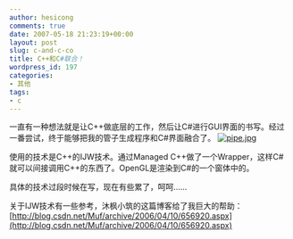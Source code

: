 ```yaml
---
author: hesicong
comments: true
date: 2007-05-18 21:23:19+00:00
layout: post
slug: c-and-c-co
title: C++和C#联合！
wordpress_id: 197
categories:
- 其他
tags:
- c
---
```



一直有一种想法就是让C++做底层的工作，然后让C#进行GUI界面的书写。经过一番尝试，终于能够把我的管子生成程序和C#界面融合了。
[![pipe.jpg](/images/others/thumbs/thumbs_pipe.jpg)](/images/others/pipe.jpg)

使用的技术是C++的IJW技术。通过Managed C++做了一个Wrapper，这样C#就可以间接调用C++的东西了。OpenGL是渲染到C#的一个窗体中的。

具体的技术过段时候在写，现在有些累了，呵呵……

关于IJW技术有一些参考，沐枫小筑的这篇博客给了我巨大的帮助：
[http://blog.csdn.net/Muf/archive/2006/04/10/656920.aspx](http://blog.csdn.net/Muf/archive/2006/04/10/656920.aspx)
